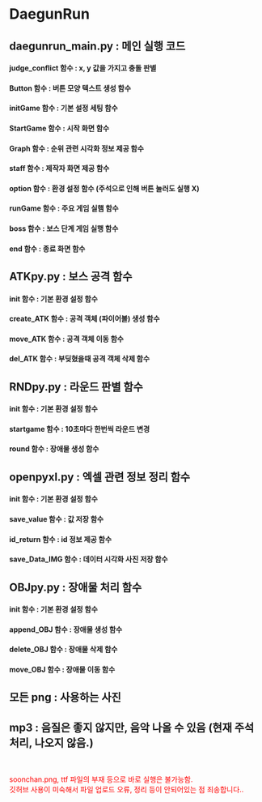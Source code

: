 # DaegunRun

## daegunrun_main.py : 메인 실행 코드
#### judge_conflict 함수 : x, y 값을 가지고 충돌 판별
#### Button 함수 : 버튼 모양 텍스트 생성 함수
#### initGame 함수 : 기본 설정 세팅 함수
#### StartGame 함수 : 시작 화면 함수
#### Graph 함수 : 순위 관련 시각화 정보 제공 함수
#### staff 함수 : 제작자 화면 제공 함수
#### option 함수 : 환경 설정 함수 (주석으로 인해 버튼 눌러도 실행 X)
#### runGame 함수 : 주요 게임 실햄 함수
#### boss 함수 : 보스 단계 게임 실행 함수
#### end 함수 : 종료 화면 함수
## ATKpy.py : 보스 공격 함수
#### __init__ 함수 : 기본 환경 설정 함수
#### create_ATK 함수 : 공격 객체 (파이어볼) 생성 함수
#### move_ATK 함수 : 공격 객체 이동 함수
#### del_ATK 함수 : 부딪혔을때 공격 객체 삭제 함수
## RNDpy.py : 라운드 판별 함수
#### __init__ 함수 : 기본 환경 설정 함수
#### startgame 함수 : 10초마다 한번씩 라운드 변경
#### round 함수 : 장애물 생성 함수
## openpyxl.py : 엑셀 관련 정보 정리 함수
#### __init__ 함수 : 기본 환경 설정 함수
#### save_value 함수 : 값 저장 함수
#### id_return 함수 : id 정보 제공 함수
#### save_Data_IMG 함수 : 데이터 시각화 사진 저장 함수
## OBJpy.py : 장애물 처리 함수
#### __init__ 함수 : 기본 환경 설정 함수
#### append_OBJ 함수 : 장애물 생성 함수
#### delete_OBJ 함수 : 장애물 삭제 함수
#### move_OBJ 함수 : 장애물 이동 함수
## 모든 png : 사용하는 사진
## mp3 : 음질은 좋지 않지만, 음악 나올 수 있음 (현재 주석 처리, 나오지 않음.)

<br>

<span style='color: red'>soonchan.png, ttf 파일의 부재 등으로 바로 실행은 불가능함.</span>
<br>
<span style='color: red'>깃허브 사용이 미숙해서 파일 업로드 오류, 정리 등이 안되어있는 점 죄송합니다..</span>


